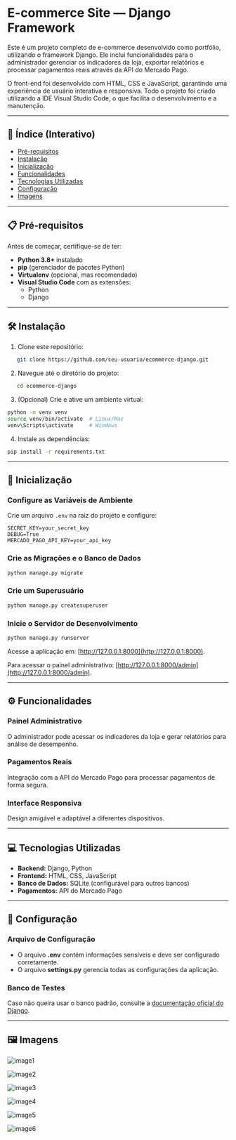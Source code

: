 # E-commerce Site — Django Framework

Este é um projeto completo de e-commerce desenvolvido como portfólio, utilizando o framework Django. Ele inclui funcionalidades para o administrador gerenciar os indicadores da loja, exportar relatórios e processar pagamentos reais através da API do Mercado Pago.

O front-end foi desenvolvido com HTML, CSS e JavaScript, garantindo uma experiência de usuário interativa e responsiva. Todo o projeto foi criado utilizando a IDE Visual Studio Code, o que facilita o desenvolvimento e a manutenção.

---

## 📜 Índice (Interativo)

- [Pré-requisitos](#pré-requisitos)
- [Instalação](#instalação)
- [Inicialização](#inicialização)
- [Funcionalidades](#funcionalidades)
- [Tecnologias Utilizadas](#tecnologias-utilizadas)
- [Configuração](#configuração)
- [Imagens](#imagens)

---

## 📋 <a id="pré-requisitos"></a>Pré-requisitos

Antes de começar, certifique-se de ter:

- **Python 3.8+** instalado
- **pip** (gerenciador de pacotes Python)
- **Virtualenv** (opcional, mas recomendado)
- **Visual Studio Code** com as extensões:
  - Python
  - Django

---

## 🛠️ <a id="instalação"></a>Instalação

1. Clone este repositório:

```bash
   git clone https://github.com/seu-usuario/ecommerce-django.git
```

2. Navegue até o diretório do projeto:

```bash
   cd ecommerce-django
```

3. (Opcional) Crie e ative um ambiente virtual:

```bash
python -m venv venv
source venv/bin/activate  # Linux/Mac
venv\Scripts\activate     # Windows
```

4. Instale as dependências:

```bash
pip install -r requirements.txt
```

---

## 🚀 <a id="inicialização"></a>Inicialização

### Configure as Variáveis de Ambiente

Crie um arquivo `.env` na raiz do projeto e configure:

```env
SECRET_KEY=your_secret_key
DEBUG=True
MERCADO_PAGO_API_KEY=your_api_key
```

### Crie as Migrações e o Banco de Dados

```bash
python manage.py migrate
```

### Crie um Superusuário

```bash
python manage.py createsuperuser
```

### Inicie o Servidor de Desenvolvimento

```bash
python manage.py runserver
```

Acesse a aplicação em: [http://127.0.0.1:8000](http://127.0.0.1:8000).

Para acessar o painel administrativo: [http://127.0.0.1:8000/admin](http://127.0.0.1:8000/admin).

---

## ⚙️ <a id="funcionalidades"></a>Funcionalidades

### Painel Administrativo
O administrador pode acessar os indicadores da loja e gerar relatórios para análise de desempenho.

### Pagamentos Reais
Integração com a API do Mercado Pago para processar pagamentos de forma segura.

### Interface Responsiva
Design amigável e adaptável a diferentes dispositivos.

---

## 💻 <a id="tecnologias-utilizadas"></a>Tecnologias Utilizadas

- **Backend:** Django, Python
- **Frontend:** HTML, CSS, JavaScript
- **Banco de Dados:** SQLite (configurável para outros bancos)
- **Pagamentos:** API do Mercado Pago

---

## 🔧 <a id="configuração"></a>Configuração

### Arquivo de Configuração

- O arquivo **.env** contém informações sensíveis e deve ser configurado corretamente.
- O arquivo **settings.py** gerencia todas as configurações da aplicação.

### Banco de Testes
Caso não queira usar o banco padrão, consulte a [documentação oficial do Django](https://docs.djangoproject.com/en/5.1/topics/migrations/).

---

## 🖼️ <a id="imagens"></a>Imagens

![image1](https://github.com/user-attachments/assets/3f051861-ccb0-486d-b22e-a8107120a444)

![image2](https://github.com/user-attachments/assets/02e4723e-5521-4ffb-8442-72f197699999)

![image3](https://github.com/user-attachments/assets/6b9fc023-862a-4748-869b-343d64e44445)

![image4](https://github.com/user-attachments/assets/e125cf34-3627-4ddf-8c94-dc3c24d2b0a9)

![image5](https://github.com/user-attachments/assets/68609c44-1fdc-45dd-9fbc-077f693c985e)

![image6](https://github.com/user-attachments/assets/53bdd998-df72-49e3-8b92-a67f4e727a3b)
